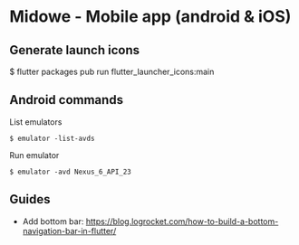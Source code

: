 # Midowe - Mobile app (android & iOS)

## Generate launch icons

$ flutter packages pub run flutter_launcher_icons:main

## Android commands

List emulators

`$ emulator -list-avds`

Run emulator

`$ emulator -avd Nexus_6_API_23`

## Guides

- Add bottom bar: https://blog.logrocket.com/how-to-build-a-bottom-navigation-bar-in-flutter/
